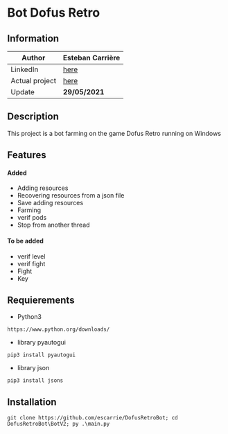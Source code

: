 # Bot Dofus Retro

## Information

| Author | Esteban Carrière |
| ------ | ------ |
| LinkedIn | [here](https://www.linkedin.com/in/esteban-carri%C3%A8re-0655a8191/) |
| Actual project | [here](BotV2)|
| Update | **29/05/2021** |

## Description

This project is a bot farming on the game Dofus Retro running on Windows

## Features

#### Added
- Adding resources
- Recovering resources from a json file
- Save adding resources
- Farming
- verif pods
- Stop from another thread

#### To be added
- verif level
- verif fight
- Fight
- Key

## Requierements

- Python3
```commandline
https://www.python.org/downloads/
```
- library pyautogui
```commandline
pip3 install pyautogui
```
- library json
```commandline
pip3 install jsons
```

## Installation

```commandline
git clone https://github.com/escarrie/DofusRetroBot; cd DofusRetroBot\BotV2; py .\main.py
```